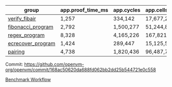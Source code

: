 | group | app.proof_time_ms | app.cycles | app.cells_used | leaf.proof_time_ms | leaf.cycles | leaf.cells_used |
| -- | -- | -- | -- | -- | -- | -- |
| [verify_fibair](https://github.com/openvm-org/openvm/blob/benchmark-results/benchmarks/verify_fibair-168ac50620da688fd062bb2dd25b544721e0c558.md) | 1,257 |  334,142 |  17,677,298 |- | - | - |
| [fibonacci_program](https://github.com/openvm-org/openvm/blob/benchmark-results/benchmarks/fibonacci-168ac50620da688fd062bb2dd25b544721e0c558.md) | 2,792 |  1,500,277 |  51,244,863 | 3,865 |  1,263,322 |  70,283,900 |
| [regex_program](https://github.com/openvm-org/openvm/blob/benchmark-results/benchmarks/regex-168ac50620da688fd062bb2dd25b544721e0c558.md) | 8,328 |  4,165,226 |  167,821,872 | 15,044 |  3,982,079 |  304,556,678 |
| [ecrecover_program](https://github.com/openvm-org/openvm/blob/benchmark-results/benchmarks/ecrecover-168ac50620da688fd062bb2dd25b544721e0c558.md) | 1,424 |  289,447 |  15,125,546 | 13,159 |  2,988,636 |  244,253,638 |
| [pairing](https://github.com/openvm-org/openvm/blob/benchmark-results/benchmarks/pairing-168ac50620da688fd062bb2dd25b544721e0c558.md) | 4,738 |  1,820,436 |  96,487,767 | 14,098 |  3,267,457 |  273,857,328 |


Commit: https://github.com/openvm-org/openvm/commit/168ac50620da688fd062bb2dd25b544721e0c558

[Benchmark Workflow](https://github.com/openvm-org/openvm/actions/runs/14136479099)
